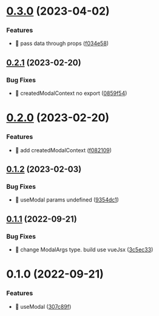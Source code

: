 

# [0.3.0](https://github.com/JinghuiS/vue-modal-provider/compare/v0.2.1...v0.3.0) (2023-04-02)


### Features

* 🎸 pass data through props ([f034e58](https://github.com/JinghuiS/vue-modal-provider/commit/f034e5892f30e38c0dce06755fcdf0e2c0997570))

## [0.2.1](https://github.com/JinghuiS/vue-modal-provider/compare/v0.2.0...v0.2.1) (2023-02-20)


### Bug Fixes

* 🐛 createdModalContext no export ([0859f54](https://github.com/JinghuiS/vue-modal-provider/commit/0859f543e878b0d05275f6f71c2707ad950850dd))

# [0.2.0](https://github.com/JinghuiS/vue-modal-provider/compare/v0.1.2...v0.2.0) (2023-02-20)


### Features

* 🎸 add createdModalContext ([f082109](https://github.com/JinghuiS/vue-modal-provider/commit/f0821091ab5e7254b8162a699b88631ff38969c4))

## [0.1.2](https://github.com/JinghuiS/vue-modal-provider/compare/v0.1.1...v0.1.2) (2023-02-03)


### Bug Fixes

* 🐛 useModal params undefined ([9354dc1](https://github.com/JinghuiS/vue-modal-provider/commit/9354dc1d701f16abc2806ac987b89c7fa179b72f))

## [0.1.1](https://github.com/JinghuiS/vue-modal-provider/compare/v0.1.0...v0.1.1) (2022-09-21)


### Bug Fixes

* 🐛 change ModalArgs type.  build use vueJsx ([3c5ec33](https://github.com/JinghuiS/vue-modal-provider/commit/3c5ec33060f147efac6448c5f53e3db386a1493e))

# 0.1.0 (2022-09-21)


### Features

* 🎸 useModal ([307c89f](https://github.com/JinghuiS/vue-modal-provider/commit/307c89fd5d5d5f1e88aa32c21df64c74f86a4adc))